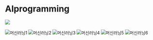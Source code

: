 # AIprogramming
<a href="https://blog.naver.com/kjh920411/221889422562/" target="_blank">
<img src = "https://blogfiles.pstatic.net/MjAyMDA0MDNfMTA2/MDAxNTg1OTExMDQ1NTI5.P17sN8p2a9-VLxBj925pnc5VObM_bjGZXMF9b_dW_zcg.B3qmjqddpLwMzuH02GGhkM79Nxut3pmCGhVe-PGx6dIg.PNG.kjh920411/image.png"> <a/> <br/>


![머신러닝1](https://user-images.githubusercontent.com/51871037/211139916-66cd7078-285a-413c-8525-9c426303800b.PNG)
![머신러닝2](https://user-images.githubusercontent.com/51871037/211139919-d4efe0ec-7cdd-4ca6-8181-bb386f758fb7.PNG)
![머신러닝3](https://user-images.githubusercontent.com/51871037/211139974-0668f33c-a391-4043-9448-be3ba7db2466.PNG)
![머신러닝4](https://user-images.githubusercontent.com/51871037/211139979-2aa53b3b-7adb-46bc-99e9-745027f3e6c9.PNG)
![머신러닝5](https://user-images.githubusercontent.com/51871037/211139981-f6ab9c8b-6a78-49db-9353-1072bc46a683.PNG)
![머신러닝6](https://user-images.githubusercontent.com/51871037/211139982-f5ee847c-abac-4e0b-acee-46ea5b47e804.PNG)
